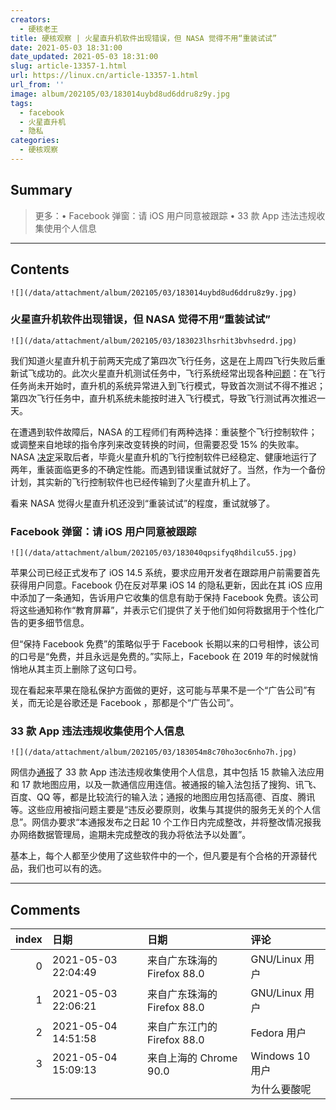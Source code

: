 ```yaml
---
creators:
  - 硬核老王
title: 硬核观察 | 火星直升机软件出现错误，但 NASA 觉得不用“重装试试”
date: 2021-05-03 18:31:00
date_updated: 2021-05-03 18:31:00
slug: article-13357-1.html
url: https://linux.cn/article-13357-1.html
url_from: ''
image: album/202105/03/183014uybd8ud6ddru8z9y.jpg
tags:
  - facebook
  - 火星直升机
  - 隐私
categories:
  - 硬核观察
---
```


## Summary

> 更多：• Facebook 弹窗：请 iOS 用户同意被跟踪 • 33 款 App 违法违规收集使用个人信息

***

<!-- more -->

## Contents

`![](/data/attachment/album/202105/03/183014uybd8ud6ddru8z9y.jpg)`

### 火星直升机软件出现错误，但 NASA 觉得不用“重装试试”

`![](/data/attachment/album/202105/03/183023lhsrhit3bvhsedrd.jpg)`

我们知道火星直升机于前两天完成了第四次飞行任务，这是在上周四飞行失败后重新试飞成功的。此次火星直升机测试任务中，飞行系统经常出现各种[问题](https://www.theregister.com/2021/04/13/ingenuity_mars_software_upgrade_needed/ "https://www.theregister.com/2021/04/13/ingenuity_mars_software_upgrade_needed/")：在飞行任务尚未开始时，直升机的系统异常进入到飞行模式，导致首次测试不得不推迟；第四次飞行任务中，直升机系统未能按时进入飞行模式，导致飞行测试再次推迟一天。

在遭遇到软件故障后，NASA 的工程师们有两种选择：重装整个飞行控制软件；或调整来自地球的指令序列来改变转换的时间，但需要忍受 15% 的失败率。NASA [决定](https://www.theregister.com/2021/04/30/ingenuity_fourth_flight_flops/ "https://www.theregister.com/2021/04/30/ingenuity_fourth_flight_flops/")采取后者，毕竟火星直升机的飞行控制软件已经稳定、健康地运行了两年，重装面临更多的不确定性能。而遇到错误重试就好了。当然，作为一个备份计划，其实新的飞行控制软件也已经传输到了火星直升机上了。

看来 NASA 觉得火星直升机还没到“重装试试”的程度，重试就够了。

### Facebook 弹窗：请 iOS 用户同意被跟踪

`![](/data/attachment/album/202105/03/183040qpsifyq8hdilcu55.jpg)`

苹果公司已经正式发布了 iOS 14.5 系统，要求应用开发者在跟踪用户前需要首先获得用户同意。Facebook 仍在反对苹果 iOS 14 的隐私更新，因此在其 iOS 应用中添加了一条通知，告诉用户它收集的信息有助于保持 Facebook 免费。该公司将这些通知称作“教育屏幕”，并表示它们提供了关于他们如何将数据用于个性化广告的更多细节信息。

但“保持 Facebook 免费”的策略似乎于 Facebook 长期以来的口号相悖，该公司的口号是“免费，并且永远是免费的。”实际上，Facebook 在 2019 年的时候就悄悄地从其主页上删除了这句口号。

现在看起来苹果在隐私保护方面做的更好，这可能与苹果不是一个“广告公司”有关，而无论是谷歌还是 Facebook ，那都是个“广告公司”。

### 33 款 App 违法违规收集使用个人信息

`![](/data/attachment/album/202105/03/183054m8c70ho3oc6nho7h.jpg)`

网信办[通报](http://www.cac.gov.cn/2021-04/30/c_1621370239178608.htm "http://www.cac.gov.cn/2021-04/30/c_1621370239178608.htm")了 33 款 App 违法违规收集使用个人信息，其中包括 15 款输入法应用和 17 款地图应用，以及一款通信应用连信。被通报的输入法包括了搜狗、讯飞、百度、QQ 等，都是比较流行的输入法；通报的地图应用包括高德、百度、腾讯等。这些应用被指问题主要是“违反必要原则，收集与其提供的服务无关的个人信息”。网信办要求“本通报发布之日起 10 个工作日内完成整改，并将整改情况报我办网络数据管理局，逾期未完成整改的我办将依法予以处置”。

基本上，每个人都至少使用了这些软件中的一个，但凡要是有个合格的开源替代品，我们也可以有的选。

***

## Comments

|   index | 日期                | 日期                                       | 评论                                                                        |
|--------:|:--------------------|:-------------------------------------------|:----------------------------------------------------------------------------|
|       0 | 2021-05-03 22:04:49 | 来自广东珠海的 Firefox 88.0|GNU/Linux 用户 | 靠广告生存的公司全部放弃对IOS平台的支持不就好了[捂嘴]                 |
|       1 | 2021-05-03 22:06:21 | 来自广东珠海的 Firefox 88.0|GNU/Linux 用户 | 或者只针对IOS平台提供的服务收费？我觉得可行，反正用萍果的有钱。[捂嘴] |
|       2 | 2021-05-04 14:51:58 | 来自广东江门的 Firefox 88.0|Fedora 用户    | 为何这么酸？                                                          |
|       3 | 2021-05-04 15:09:13 | 来自上海的 Chrome 90.0|Windows 10 用户     | 苹果公司明显在做正确的事儿。让用户更多掌握自己的信息。<br />          |
|         |                     |                                            | 为什么要酸呢                                                                |
